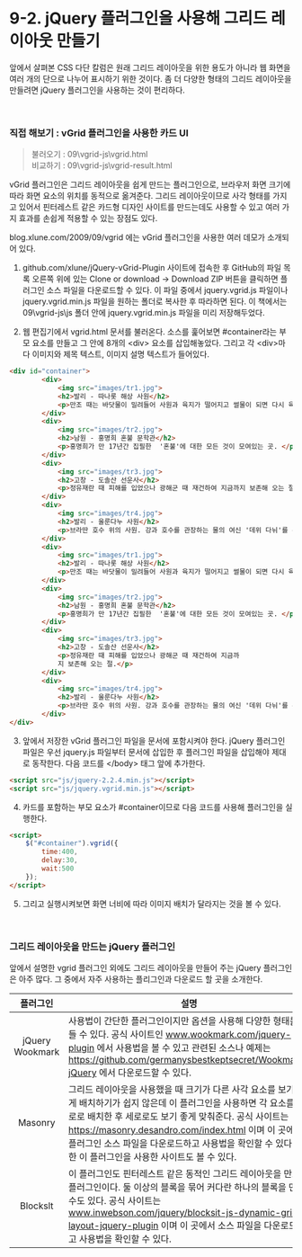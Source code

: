 # 9-2. jQuery 플러그인을 사용해 그리드 레이아웃 만들기

앞에서 살펴본 CSS 다단 칼럼은 원래 그리드 레이아웃을 위한 용도가 아니라 웹 화면을 여러 개의 단으로 나누어 표시하기 위한 것이다. 좀 더 다양한 형태의 그리드 레이아웃을 만들려면 jQuery 플러그인을 사용하는 것이 편리하다.

<br>

### 직접 해보기 : vGrid 플러그인을 사용한 카드 UI
> 불러오기 : 09\vgrid-js\vgrid.html<br>
> 비교하기 : 09\vgrid-js\vgrid-result.html

vGrid 플러그인은 그리드 레이아웃을 쉽게 만드는 플러그인으로, 브라우저 화면 크기에 따라 화면 요소의 위치를 동적으로 옮겨준다. 그리드 레이아웃이므로 사각 형태를 가지고 있어서 핀터레스트 같은 카드형 디자인 사이트를 만드는데도 사용할 수 있고 여러 가지 효과를 손쉽게 적용할 수 있는 장점도 있다.

blog.xlune.com/2009/09/vgrid 에는 vGrid 플러그인을 사용한 여러 데모가 소개되어 있다.

1. github.com/xlune/jQuery-vGrid-Plugin 사이트에 접속한 후 GitHub의 파일 목록 오른쪽 위에 있는 Clone or download -> Download ZIP 버튼을 클릭하면 플러그인 소스 파일을 다운로드할 수 있다. 이 파일 중에서 jquery.vgrid.js 파일이나 jquery.vgrid.min.js 파일을 원하는 폴더로 복사한 후 따라하면 된다. 이 책에서는 09\\vgrid-js\\js 폴더 안에 jquery.vgrid.min.js 파일을 미리 저장해두었다.

2. 웹 편집기에서 vgrid.html 문서를 불러온다. 소스를 훑어보면 #container라는 부모 요소를 만들고 그 안에 8개의 \<div> 요소를 삽입해놓았다. 그리고 각 \<div>마다 이미지와 제목 텍스트, 이미지 설명 텍스트가 들어있다.

```html
<div id="container">
		<div>
			<img src="images/tr1.jpg">
			<h2>발리 - 따나롯 해상 사원</h2>			
			<p>만조 때는 바닷물이 밀려들어 사원과 육지가 떨어지고 썰물이 되면 다시 육지와 연결된다.  </p>
		</div>
		<div>
			<img src="images/tr2.jpg">
			<h2>남원 - 홍명희 혼불 문학관</h2>			
			<p>홍명희가 만 17년간 집필한  '혼불'에 대한 모든 것이 모여있는 곳. </p>
		</div>
		<div>
			<img src="images/tr3.jpg">
			<h2>고창 - 도솔산 선운사</h2>					
			<p>정유재란 때 피해를 입었으나 광해군 때 재건하여 지금까지 보존해 오는 절.</p>
		</div>
		<div>
			<img src="images/tr4.jpg">
			<h2>발리 - 울룬다누 사원</h2>				
			<p>브라딴 호수 위의 사원. 강과 호수를 관장하는 물의 여신 '데위 다뉘'를 위해 지어진 사원이라네요. </p>
		</div>	
		<div>
			<img src="images/tr1.jpg">
			<h2>발리 - 따나롯 해상 사원</h2>			
			<p>만조 때는 바닷물이 밀려들어 사원과 육지가 떨어지고 썰물이 되면 다시 육지와 연결된다.  </p>
		</div>
		<div>
			<img src="images/tr2.jpg">
			<h2>남원 - 홍명희 혼불 문학관</h2>			
			<p>홍명희가 만 17년간 집필한  '혼불'에 대한 모든 것이 모여있는 곳. </p>
		</div>
		<div>
			<img src="images/tr3.jpg">
			<h2>고창 - 도솔산 선운사</h2>					
			<p>정유재란 때 피해를 입었으나 광해군 때 재건하여 지금까
			지 보존해 오는 절.</p>
		</div>
		<div>
			<img src="images/tr4.jpg">
			<h2>발리 - 울룬다누 사원</h2>				
			<p>브라딴 호수 위의 사원. 강과 호수를 관장하는 물의 여신 '데위 다뉘'를 위해 지어진 사원이라네요. </p>
		</div>	
</div>
```

3. 앞에서 저장한 vGrid 플러그인 파일을 문서에 포함시켜야 한다. jQuery 플러그인 파일은 우선 jquery.js 파일부터 문서에 삽입한 후 플러그인 파일을 삽입해야 제대로 동작한다. 다음 코드를 \</body> 태그 앞에 추가한다.

```html
<script src="js/jquery-2.2.4.min.js"></script>		
<script src="js/jquery.vgrid.min.js"></script>
```

4. 카드를 포함하는 부모 요소가 #container이므로 다음 코드를 사용해 플러그인을 실행한다.

```html
<script>
	$("#container").vgrid({
		time:400,
		delay:30,
		wait:500
	});		
</script>
```

5. 그리고 실행시켜보면 화면 너비에 따라 이미지 배치가 달라지는 것을 볼 수 있다.

<br>

### 그리드 레이아웃을 만드는 jQuery 플러그인
앞에서 설명한 vgrid 플러그인 외에도 그리드 레이아웃을 만들어 주는 jQuery 플러그인은 아주 많다. 그 중에서 자주 사용하는 플리그인과 다운로드 할 곳을 소개한다.

| 플러그인 | 설명 |
|:---:|---|
| jQuery Wookmark | 사용법이 간단한 플러그인이지만 옵션을 사용해 다양한 형태를 만들 수 있다. 공식 사이트인 www.wookmark.com/jquery-plugin 에서 사용법을 볼 수 있고 관련된 소스나 예제는 https://github.com/germanysbestkeptsecret/Wookmark-jQuery 에서 다운로드할 수 있다. |
| Masonry | 그리드 레이아웃을 사용했을 때 크기가 다른 사각 요소를 보기 좋게 배치하기가 쉽지 않은데 이 플러그인을 사용하면 각 요소를 가로로 배치한 후 세로로도 보기 좋게 맞춰준다. 공식 사이트는 https://masonry.desandro.com/index.html 이며 이 곳에서 플러그인 소스 파일을 다운로드하고 사용법을 확인할 수 있다. 또한 이 플러그인을 사용한 사이트도 볼 수 있다. |
| Blockslt | 이 플러그인도 핀터레스트 같은 동적인 그리드 레이아웃을 만드는 플러그인이다. 둘 이상의 블록을 묶어 커다란 하나의 블록을 만들 수도 있다. 공식 사이트는 www.inwebson.com/jquery/blocksit-js-dynamic-grid-layout-jquery-plugin 이며 이 곳에서 소스 파일을 다운로드하고 사용법을 확인할 수 있다. |
